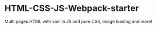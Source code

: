 # HTML-CSS-JS-Webpack-starter
Multi pages HTML with vanilla JS and pure CSS, image loading and more!
